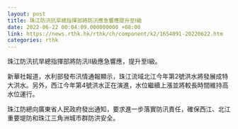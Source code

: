 ```yaml
---
layout: post
title: 珠江防汛抗旱總指揮部將防汛應急響應提升至Ⅰ級
date: 2022-06-22 00:04:09.000000000 +08:00
link: https://news.rthk.hk/rthk/ch/component/k2/1654091-20220622.htm
categories: rthk
---
```


珠江防汛抗旱總指揮部將防汛Ⅱ級應急響應，提升至Ⅰ級。

新華社報道，水利部發布汛情通報顯示，珠江流域北江今年第2號洪水將發展成特大洪水。另外，西江今年第4號洪水正在演進，水位繼續上漲並將較長時間維持高水位運行。

珠江防總向廣東省人民政府發出通知，要求進一步落實防汛責任，確保西江、北江重要堤防和珠江三角洲城市群防洪安全。
